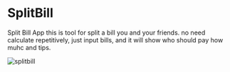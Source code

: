 # SplitBill
Split Bill App
this is tool for split a bill you and your friends.
no need calculate repetitively, just input bills, and it will show who should pay how muhc and tips.

![splitbill](https://user-images.githubusercontent.com/64458989/213174364-20ddc62c-347e-49d5-9bdf-dd24a0955606.gif)
